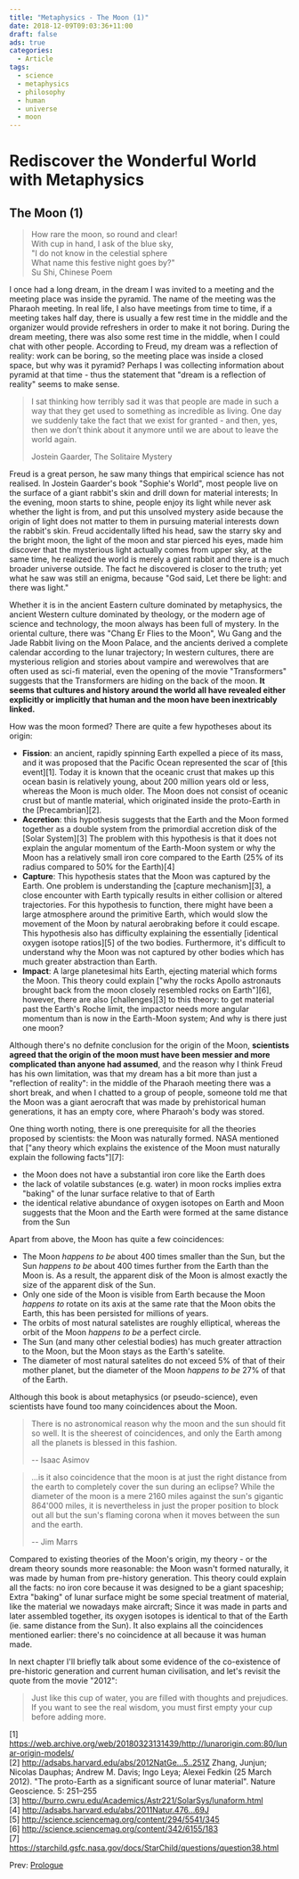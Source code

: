```yaml
---
title: "Metaphysics - The Moon (1)"
date: 2018-12-09T09:03:36+11:00
draft: false
ads: true
categories:
  - Article
tags:
  - science
  - metaphysics
  - philosophy
  - human
  - universe
  - moon
---
```

# Rediscover the Wonderful World with Metaphysics

## The Moon (1)

> How rare the moon, so round and clear!  
> With cup in hand, I ask of the blue sky,  
> "I do not know in the celestial sphere  
> What name this festive night goes by?"  
> Su Shi, Chinese Poem

I once had a long dream, in the dream I was invited to a meeting and the meeting place was inside the pyramid. The name of the meeting was the Pharaoh meeting. In real life, I also have meetings from time to time, if a meeting takes half day, there is usually a few rest time in the middle and the organizer would provide refreshers in order to make it not boring. During the dream meeting, there was also some rest time in the middle, when I could chat with other people. According to Freud, my dream was a reflection of reality: work can be boring, so the meeting place was inside a closed space, but why was it pyramid? Perhaps I was collecting information about pyramid at that time - thus the statement that "dream is a reflection of reality" seems to make sense.

> I sat thinking how terribly sad it was that people are made in such a way that they get used to something as incredible as living. One day we suddenly take the fact that we exist for granted - and then, yes, then we don’t think about it anymore until we are about to leave the world again.
>
> Jostein Gaarder, The Solitaire Mystery

Freud is a great person, he saw many things that empirical science has not realised. In Jostein Gaarder's book "Sophie's World", most people live on the surface of a giant rabbit's skin and drill down for material interests; In the evening, moon starts to shine, people enjoy its light while never ask whether the light is from, and put this unsolved mystery aside because the origin of light does not matter to them in pursuing material interests down the rabbit's skin. Freud accidentally lifted his head, saw the starry sky and the bright moon, the light of the moon and star pierced his eyes, made him discover that the mysterious light actually comes from upper sky, at the same time, he realized the world is merely a giant rabbit and there is a much broader universe outside. The fact he discovered is closer to the truth; yet what he saw was still an enigma, because "God said, Let there be light: and there was light."

Whether it is in the ancient Eastern culture dominated by metaphysics, the ancient Western culture dominated by theology, or the modern age of science and technology, the moon always has been full of mystery. In the oriental culture, there was "Chang Er Flies to the Moon", Wu Gang and the Jade Rabbit living on the Moon Palace, and the ancients derived a complete calendar according to the lunar trajectory; In western cultures, there are mysterious religion and stories about vampire and werewolves that are often used as sci-fi material, even the opening of the movie "Transformers" suggests that the Transformers are hiding on the back of the moon. **It seems that cultures and history around the world all have revealed either explicitly or implicitly that human and the moon have been inextricably linked.**

How was the moon formed? There are quite a few hypotheses about its origin:

- **Fission**: an ancient, rapidly spinning Earth expelled a piece of its mass, and it was proposed that the Pacific Ocean represented the scar of [this event][1]. Today it is known that the oceanic crust that makes up this ocean basin is relatively young, about 200 million years old or less, whereas the Moon is much older. The Moon does not consist of oceanic crust but of mantle material, which originated inside the proto-Earth in the [Precambrian][2].
- **Accretion**: this hypothesis suggests that the Earth and the Moon formed together as a double system from the primordial accretion disk of the [Solar System][3] The problem with this hypothesis is that it does not explain the angular momentum of the Earth-Moon system or why the Moon has a relatively small iron core compared to the Earth (25% of its radius compared to 50% for the Earth)[4]
- **Capture**: This hypothesis states that the Moon was captured by the Earth. One problem is understanding the [capture mechanism][3], a close encounter with Earth typically results in either collision or altered trajectories. For this hypothesis to function, there might have been a large atmosphere around the primitive Earth, which would slow the movement of the Moon by natural aerobraking before it could escape. This hypothesis also has difficulty explaining the essentially [identical oxygen isotope ratios][5] of the two bodies. Furthermore, it's difficult to understand why the Moon was not captured by other bodies which has much greater abstraction than Earth.
- **Impact**: A large planetesimal hits Earth, ejecting material which forms the Moon. This theory could explain ["why the rocks Apollo astronauts brought back from the moon closely resembled rocks on Earth"][6], however, there are also [challenges][3] to this theory: to get material past the Earth's Roche limit, the impactor needs more angular momentum than is now in the Earth-Moon system; And why is there just one moon?

Although there's no defnite conclusion for the origin of the Moon, **scientists agreed that the origin of the moon must have been messier and more complicated than anyone had assumed**, and the reason why I think Freud has his own limitation, was that my dream has a bit more than just a "reflection of reality": in the middle of the Pharaoh meeting there was a short break, and when I chatted to a group of people, someone told me that the Moon was a giant aerocraft that was made by prehistorical human generations, it has an empty core, where Pharaoh's body was stored.

One thing worth noting, there is one prerequisite for all the theories proposed by scientists: the Moon was naturally formed. NASA mentioned that ["any theory which explains the existence of the Moon must naturally explain the following facts"][7]:

- the Moon does not have a substantial iron core like the Earth does
- the lack of volatile substances (e.g. water) in moon rocks implies extra "baking" of the lunar surface relative to that of Earth
- the identical relative abundance of oxygen isotopes on Earth and Moon suggests that the Moon and the Earth were formed at the same distance from the Sun

Apart from above, the Moon has quite a few coincidences:

- The Moon _happens to be_ about 400 times smaller than the Sun, but the Sun _happens to be_ about 400 times further from the Earth than the Moon is. As a result, the apparent disk of the Moon is almost exactly the size of the apparent disk of the Sun.
- Only one side of the Moon is visible from Earth because the Moon _happens to_ rotate on its axis at the same rate that the Moon obits the Earth, this has been persisted for millions of years.
- The orbits of most natural satelistes are roughly elliptical, whereas the orbit of the Moon _happens to be_ a perfect circle.
- The Sun (and many other celestial bodies) has much greater attraction to the Moon, but the Moon stays as the Earth's satelite.
- The diameter of most natural satelites do not exceed 5% of that of their mother planet, but the diameter of the Moon _happens to be_ 27% of that of the Earth.

Although this book is about metaphysics (or pseudo-science), even scientists have found too many coincidences about the Moon.

> There is no astronomical reason why the moon and the sun should fit so well. It is the sheerest of coincidences, and only the Earth among all the planets is blessed in this fashion.
>
> -- Isaac Asimov

> ...is it also coincidence that the moon is at just the right distance from the earth to completely cover the sun during an eclipse? While the diameter of the moon is a mere 2160 miles against the sun's gigantic 864'000 miles, it is nevertheless in just the proper position to block out all but the sun's flaming corona when it moves between the sun and the earth.
>
> -- Jim Marrs

Compared to existing theories of the Moon's origin, my theory - or the dream theory sounds more reasonable: the Moon wasn't formed naturally, it was made by human from pre-history generation. This theory could explain all the facts: no iron core because it was designed to be a giant spaceship; Extra "baking" of lunar surface might be some special treatment of material, like the material we nowadays make aircraft; Since it was made in parts and later assembled together, its oxygen isotopes is identical to that of the Earth (ie. same distance from the Sun). It also explains all the coincidences mentioned earlier: there's no coincidence at all because it was human made.

In next chapter I'll briefly talk about some evidence of the co-existence of pre-historic generation and current human civilisation, and let's revisit the quote from the movie "2012":

> Just like this cup of water, you are filled with thoughts and prejudices. If you want to see the real wisdom, you must first empty your cup before adding more.

[1] https://web.archive.org/web/20180323131439/http://lunarorigin.com:80/lunar-origin-models/  
[2] http://adsabs.harvard.edu/abs/2012NatGe...5..251Z Zhang, Junjun; Nicolas Dauphas; Andrew M. Davis; Ingo Leya; Alexei Fedkin (25 March 2012). "The proto-Earth as a significant source of lunar material". Nature Geoscience. 5: 251–255  
[3] http://burro.cwru.edu/Academics/Astr221/SolarSys/lunaform.html  
[4] http://adsabs.harvard.edu/abs/2011Natur.476...69J  
[5] http://science.sciencemag.org/content/294/5541/345  
[6] http://science.sciencemag.org/content/342/6155/183  
[7] https://starchild.gsfc.nasa.gov/docs/StarChild/questions/question38.html

Prev: [Prologue](/article/pseudo_science/prologue/)